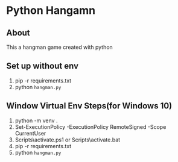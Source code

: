 # Python Hangamn

## About
This a hangman game created with python

## Set up without env
1. pip -r requirements.txt
2. python `hangman.py`

## Window Virtual Env Steps(for Windows 10)
1. python -m venv .
2. Set-ExecutionPolicy -ExecutionPolicy RemoteSigned -Scope CurrentUser
3. Scripts\activate.ps1 or Scripts\activate.bat
4. pip -r requirements.txt
5. python `hangman.py`